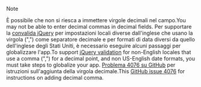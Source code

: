 > [!NOTE]
> <span data-ttu-id="4179f-101">È possibile che non si riesca a immettere virgole decimali nel campo.</span><span class="sxs-lookup"><span data-stu-id="4179f-101">You may not be able to enter decimal commas in decimal fields.</span></span> <span data-ttu-id="4179f-102">Per supportare la [convalida jQuery](https://jqueryvalidation.org/) per impostazioni locali diverse dall'inglese che usano la virgola (",") come separatore decimale e per formati di data diversi da quello dell'inglese degli Stati Uniti, è necessario eseguire alcuni passaggi per globalizzare l'app.</span><span class="sxs-lookup"><span data-stu-id="4179f-102">To support [jQuery validation](https://jqueryvalidation.org/) for non-English locales that use a comma (",") for a decimal point, and non US-English date formats, you must take steps to globalize your app.</span></span> <span data-ttu-id="4179f-103">[Problema 4076 su GitHub](https://github.com/aspnet/Docs/issues/4076#issuecomment-326590420) per istruzioni sull'aggiunta della virgola decimale.</span><span class="sxs-lookup"><span data-stu-id="4179f-103">This [GitHub issue 4076](https://github.com/aspnet/Docs/issues/4076#issuecomment-326590420) for instructions on adding decimal comma.</span></span>